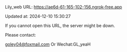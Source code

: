 Lily_web URL: https://ae6d-61-165-102-156.ngrok-free.app

Updated at: 2024-12-10 15:30:27

If you cannot open this URL, the server might be down.

Please contact: 

goley04@foxmail.com Or Wechat:GL_yeaH